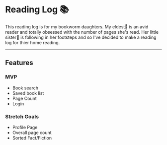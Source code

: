 # Reading Log 📚

This reading log is for my bookworm daughters. My eldest🚀 is an avid reader and totally obsessed with the number of pages she's read. Her little sister🦄 is following in her footsteps and so I've decided to make a reading log for thier home reading.

---

## Features

### MVP

- Book search
- Saved book list
- Page Count
- Login

### Stretch Goals

- Profile Page
- Overall page count
- Sorted Fact/Fiction
